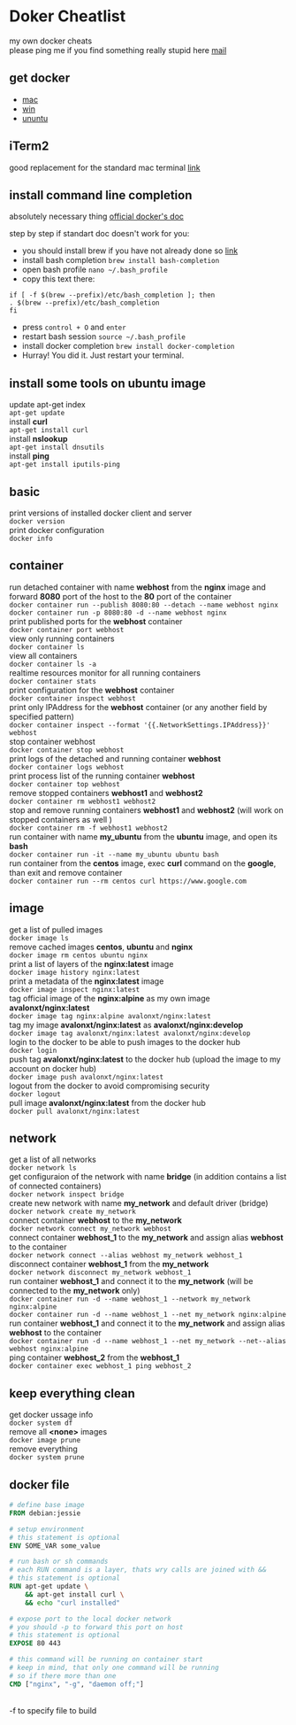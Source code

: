 # Doker Cheatlist
my own docker cheats <br>
please ping me if you find something really stupid here [mail](mailto:alan.dayne@gmail.com)

## get docker
* [mac](https://docs.docker.com/docker-for-mac/install/) 
* [win](https://docs.docker.com/docker-for-windows/install/) 
* [ununtu](https://docs.docker.com/install/linux/docker-ce/ubuntu/)

## iTerm2
good replacement for the standard mac terminal [link](https://www.iterm2.com/) <br>

## install command line completion
absolutely necessary thing [official docker's doc](https://docs.docker.com/compose/completion/) <br>

step by step if standart doc doesn't work for you: <br>
* you should install brew if you have not already done so [link](https://brew.sh)
* install bash completion `brew install bash-completion`
* open bash profile `nano ~/.bash_profile`
* copy this text there:
 ```
 if [ -f $(brew --prefix)/etc/bash_completion ]; then
 . $(brew --prefix)/etc/bash_completion
 fi
 ```
* press `control + O` and `enter`
* restart bash session `source ~/.bash_profile`
* install docker completion `brew install docker-completion`
* Hurray! You did it. Just restart your terminal.

## install some tools on ubuntu image
update apt-get index <br>
`apt-get update` <br>
install __curl__ <br>
`apt-get install curl` <br>
install __nslookup__ <br>
`apt-get install dnsutils` <br>
install __ping__ <br>
`apt-get install iputils-ping` <br>

## basic 
print versions of installed docker client and server <br>
`docker version` <br>
print docker configuration <br>
`docker info` <br>

## container
run detached container with name __webhost__ from the __nginx__ image and forward __8080__ port of the host to the __80__ port of the container <br>
`docker container run --publish 8080:80 --detach --name webhost nginx` <br>
`docker container run -p 8080:80 -d --name webhost nginx` <br>
print published ports for the __webhost__ container <br>
`docker container port webhost` <br>
view only running containers <br>
`docker container ls` <br>
view all containers <br>
`docker container ls -a` <br>
realtime resources monitor for all running containers <br>
`docker container stats` <br>
print configuration for the __webhost__ container <br>
`docker container inspect webhost` <br>
print only IPAddress for the __webhost__ container (or any another field by specified pattern) <br>
`docker container inspect --format '{{.NetworkSettings.IPAddress}}' webhost` <br>
stop container webhost <br>
`docker container stop webhost` <br>
print logs of the detached and running container __webhost__ <br>
`docker container logs webhost` <br>
print process list of the running container __webhost__ <br>
`docker container top webhost` <br>
remove stopped containers __webhost1__ and  __webhost2__<br>
`docker container rm webhost1 webhost2` <br>
stop and remove running containers __webhost1__ and  __webhost2__ (will work on stopped containers as well ) <br>
`docker container rm -f webhost1 webhost2` <br>
run container with name __my_ubuntu__ from the __ubuntu__ image, and open its __bash__ <br>
`docker container run -it --name my_ubuntu ubuntu bash` <br>
run container from the __centos__ image, exec __curl__ command on the __google__, than exit and remove container <br>
`docker container run --rm centos curl https://www.google.com` <br>

## image
get a list of pulled images <br>
`docker image ls` <br>
remove cached images __centos__, __ubuntu__ and __nginx__ <br>
`docker image rm centos ubuntu nginx` <br>
print a list of layers of the __nginx:latest__ image <br>
`docker image history nginx:latest` <br>
print a metadata of the __nginx:latest__ image <br>
`docker image inspect nginx:latest` <br>
tag official image of the __nginx:alpine__ as my own image __avalonxt/nginx:latest__ <br>
`docker image tag nginx:alpine avalonxt/nginx:latest` <br>
tag my image __avalonxt/nginx:latest__ as  __avalonxt/nginx:develop__ <br>
`docker image tag avalonxt/nginx:latest avalonxt/nginx:develop` <br>
login to the docker to be able to push images to the docker hub <br>
`docker login` <br>
push tag __avalonxt/nginx:latest__ to the docker hub (upload the image to my account on docker hub) <br>
`docker image push avalonxt/nginx:latest` <br>
logout from the docker to avoid compromising security <br>
`docker logout` <br>
pull image __avalonxt/nginx:latest__ from the docker hub <br>
`docker pull avalonxt/nginx:latest` <br>

## network
get a list of all networks <br>
`docker network ls` <br>
get configuraion of the network with name __bridge__ (in addition contains a list of connected containers) <br>
`docker network inspect bridge` <br>
create new network with name __my_network__ and default driver (bridge) <br>
`docker network create my_network` <br>
connect container __webhost__ to the __my_network__ <br>
`docker network connect my_network webhost` <br>
connect container __webhost_1__ to the __my_network__ and assign alias __webhost__ to the container <br>
`docker network connect --alias webhost my_network webhost_1` <br>
disconnect container __webhost_1__ from the __my_network__ <br>
`docker network disconnect my_network webhost_1` <br>
run container __webhost_1__ and connect it to the __my_network__ (will be connected to the __my_network__ only) <br>
`docker container run -d --name webhost_1 --network my_network nginx:alpine` <br>
`docker container run -d --name webhost_1 --net my_network nginx:alpine` <br>
run container __webhost_1__ and connect it to the __my_network__ and assign alias __webhost__ to the container <br>
`docker container run -d --name webhost_1 --net my_network --net--alias webhost nginx:alpine` <br>
ping container __webhost_2__ from the __webhost_1__ <br>
`docker container exec webhost_1 ping webhost_2` <br>

## keep everything clean

get docker ussage info <br>
`docker system df` <br>
remove all __\<none\>__ images <br>
`docker image prune` <br>
remove everything <br>
`docker system prune` <br>


## docker file 

``` dockerfile
# define base image
FROM debian:jessie 

# setup environment
# this statement is optional
ENV SOME_VAR some_value

# run bash or sh commands 
# each RUN command is a layer, thats wry calls are joined with &&
# this statement is optional
RUN apt-get update \
    && apt-get install curl \
    && echo "curl installed"

# expose port to the local docker network
# you should -p to forward this port on host
# this statement is optional
EXPOSE 80 443

# this command will be running on container start
# keep in mind, that only one command will be running
# so if there more than one 
CMD ["nginx", "-g", "daemon off;"]

```
<br>
-f to specify file to build 
